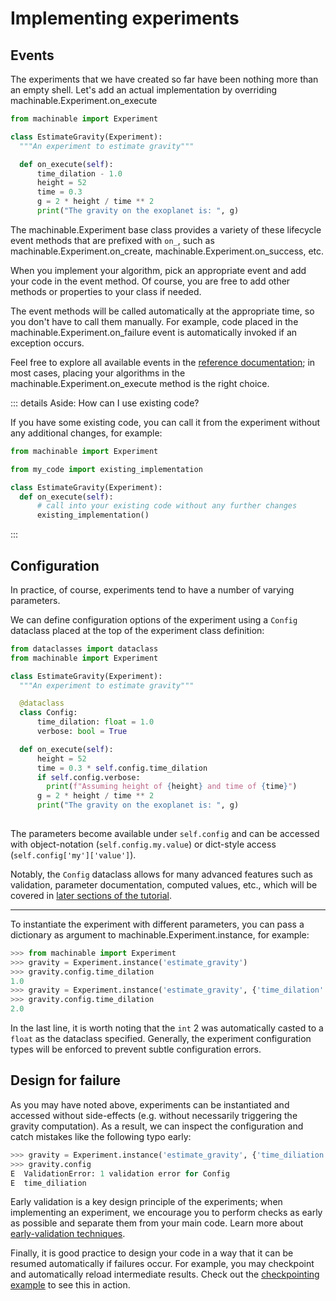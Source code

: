 # Implementing experiments

## Events

The experiments that we have created so far have been nothing more than an empty shell. Let's add an actual implementation by overriding <Pydoc caption="on_execute()">machinable.Experiment.on_execute</Pydoc>

```python
from machinable import Experiment

class EstimateGravity(Experiment):
  """An experiment to estimate gravity"""

  def on_execute(self):
      time_dilation - 1.0 
      height = 52
      time = 0.3
      g = 2 * height / time ** 2
      print("The gravity on the exoplanet is: ", g)
```

The <Pydoc>machinable.Experiment</Pydoc> base class provides a variety of these lifecycle event methods that are prefixed with `on_`, such as <Pydoc caption="on_create()">machinable.Experiment.on_create</Pydoc>, <Pydoc caption="on_success()">machinable.Experiment.on_success</Pydoc>, etc.

When you implement your algorithm, pick an appropriate event and add your code in the event method. Of course, you are free to add other methods or properties to your class if needed.

The event methods will be called automatically at the appropriate time, so you don't have to call them manually. For example, code placed in the <Pydoc caption="on_failure()">machinable.Experiment.on_failure</Pydoc> event is automatically invoked if an exception occurs.

Feel free to explore all available events in the [reference documentation](../../reference/); in most cases, placing your algorithms in the <Pydoc caption="on_execute()">machinable.Experiment.on_execute</Pydoc> method is the right choice.

::: details Aside: How can I use existing code?

If you have some existing code, you can call it from the experiment without any additional changes, for example:

```python
from machinable import Experiment

from my_code import existing_implementation

class EstimateGravity(Experiment):
  def on_execute(self):
      # call into your existing code without any further changes
      existing_implementation()
```

:::


## Configuration

In practice, of course, experiments tend to have a number of varying parameters.

We can define configuration options of the experiment using a `Config` dataclass placed at the top of the experiment class definition:

```python
from dataclasses import dataclass
from machinable import Experiment

class EstimateGravity(Experiment):
  """An experiment to estimate gravity"""

  @dataclass
  class Config:
      time_dilation: float = 1.0
      verbose: bool = True

  def on_execute(self):
      height = 52
      time = 0.3 * self.config.time_dilation
      if self.config.verbose:
        print(f"Assuming height of {height} and time of {time}")
      g = 2 * height / time ** 2
      print("The gravity on the exoplanet is: ", g)
      
```

The parameters become available under `self.config` and can be accessed with object-notation (`self.config.my.value`) or dict-style access (`self.config['my']['value']`).

Notably, the `Config` dataclass allows for many advanced features such as validation, parameter documentation, computed values, etc., which will be covered in [later sections of the tutorial](../elements-in-depth/advanced-configuration.md).


---

To instantiate the experiment with different parameters, you can pass a dictionary as argument to <Pydoc>machinable.Experiment.instance</Pydoc>, for example:

```python
>>> from machinable import Experiment
>>> gravity = Experiment.instance('estimate_gravity')
>>> gravity.config.time_dilation
1.0
>>> gravity = Experiment.instance('estimate_gravity', {'time_dilation': 2})
>>> gravity.config.time_dilation
2.0
```

In the last line, it is worth noting that the `int` 2 was automatically casted to a `float` as the dataclass specified. Generally, the experiment configuration types will be enforced to prevent subtle configuration errors.

## Design for failure

As you may have noted above, experiments can be instantiated and accessed without side-effects (e.g. without necessarily triggering the gravity computation). As a result, we can inspect the configuration and catch mistakes like the following typo early:
```python
>>> gravity = Experiment.instance('estimate_gravity', {'time_diliation': 2})
>>> gravity.config
E  ValidationError: 1 validation error for Config
E  time_diliation
```
Early validation is a key design principle of the experiments; when implementing an experiment, we encourage you to perform checks as early as possible and separate them from your main code. Learn more about [early-validation techniques](../elements-in-depth/advanced-configuration.md#validation). 

Finally, it is good practice to design your code in a way that it can be resumed automatically if failures occur. For example, you may checkpoint and automatically reload intermediate results. Check out the [checkpointing example](../../examples/checkpointing.md) to see this in action.

